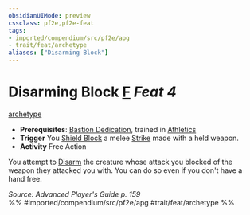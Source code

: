 ```yaml
---
obsidianUIMode: preview
cssclass: pf2e,pf2e-feat
tags:
- imported/compendium/src/pf2e/apg
- trait/feat/archetype
aliases: ["Disarming Block"]
---
```

# Disarming Block  [F](chapter-9-playing-the-game.md#Actions "Free Action") *Feat 4*  
[archetype](archetype.md)  

- **Prerequisites**: [Bastion Dedication](bastion-dedication-apg.md), trained in [Athletics](../skills.md#Athletics)
- **Trigger** You [Shield Block](compendium/feats/shield-block.md) a melee [Strike](strike.md) made with a held weapon.
- **Activity** Free Action

You attempt to [Disarm](rules/actions/disarm.md) the creature whose attack you blocked of the weapon they attacked you with. You can do so even if you don't have a hand free.

*Source: Advanced Player's Guide p. 159*  
%% #imported/compendium/src/pf2e/apg #trait/feat/archetype %%